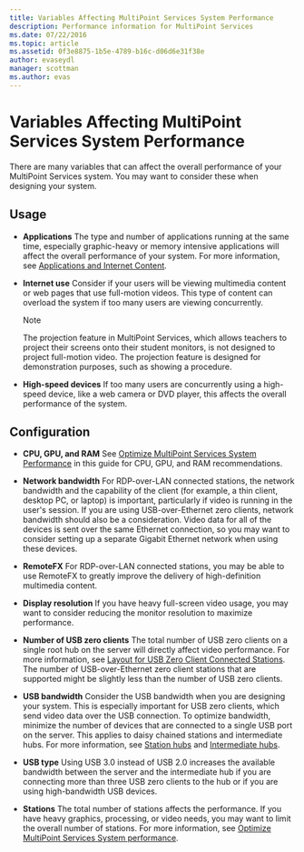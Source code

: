 ```yaml
---
title: Variables Affecting MultiPoint Services System Performance
description: Performance information for MultiPoint Services
ms.date: 07/22/2016
ms.topic: article
ms.assetid: 0f3e8875-1b5e-4789-b16c-d06d6e31f38e
author: evaseydl
manager: scottman
ms.author: evas
---
```

# Variables Affecting MultiPoint Services System Performance
There are many variables that can affect the overall performance of your MultiPoint Services system. You may want to consider these when designing your system.

## Usage

-   **Applications** The type and number of applications running at the same time, especially graphic\-heavy or memory intensive applications will affect the overall performance of your system. For more information, see [Applications and Internet Content](hardware-and-performance-recommendations.md#applications-and-internet-content).

-   **Internet use** Consider if your users will be viewing multimedia content or web pages that use full-motion videos. This type of content can overload the system if too many users are viewing concurrently.

    > [!NOTE]
    > The projection feature in MultiPoint Services, which allows teachers to project their screens onto their student monitors, is not designed to project full-motion video. The projection feature is designed for demonstration purposes, such as showing a procedure.

-   **High-speed devices** If too many users are concurrently using a high-speed device, like a web camera or DVD player, this affects the overall performance of the system.

## Configuration

-   **CPU, GPU, and RAM** See [Optimize MultiPoint Services System Performance](hardware-and-performance-recommendations.md#optimize-multipoint-services-system-performance) in this guide for CPU, GPU, and RAM recommendations.
-   **Network bandwidth** For RDP-over-LAN connected stations, the network bandwidth and the capability of the client (for example, a thin client, desktop PC, or laptop) is important, particularly if video is running in the user's session. If you are using USB-over-Ethernet zero clients, network bandwidth should also be a consideration. Video data for all of the devices is sent over the same Ethernet connection, so you may want to consider setting up a separate Gigabit Ethernet network when using these devices.
-   **RemoteFX** For RDP-over-LAN connected stations, you may be able to use RemoteFX to greatly improve the delivery of high-definition multimedia content.
-   **Display resolution** If you have heavy full-screen video usage, you may want to consider reducing the monitor resolution to maximize performance.
-   **Number of USB zero clients** The total number of USB zero clients on a single root hub on the server will directly affect video performance. For more information, see [Layout for USB Zero Client Connected Stations](MultiPoint-services-Site-Planning.md#layout-for-usb-zero-client-connected-stations). The number of USB-over-Ethernet zero client stations that are supported might be slightly less than the number of USB zero clients.
-   **USB bandwidth** Consider the USB bandwidth when you are designing your system.  This is especially important for USB zero clients, which send video data over the USB connection. To optimize bandwidth, minimize the number of devices that are connected to a single USB port on the server. This applies to daisy chained stations and intermediate hubs. For more information, see [Station hubs](MultiPoint-services-Site-Planning.md#station-hubs) and [Intermediate hubs](MultiPoint-services-Site-Planning.md#intermediate-hubs).

-   **USB type** Using USB 3.0 instead of USB 2.0 increases the available bandwidth between the server and the intermediate hub if you are connecting more than three USB zero clients to the hub or if you are using high-bandwidth USB devices.

-   **Stations** The total number of stations affects the performance. If you have heavy graphics, processing, or video needs, you may want to limit the overall number of stations. For more information, see [Optimize MultiPoint Services System performance](hardware-and-performance-recommendations.md#optimize-multipoint-services-system-performance).